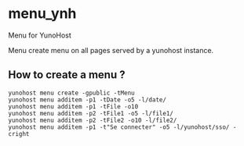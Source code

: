 menu_ynh
===============

Menu for YunoHost

Menu create menu on all pages served by a yunohost instance.

How to create a menu ?
---------------

    yunohost menu create -gpublic -tMenu
    yunohost menu additem -p1 -tDate -o5 -l/date/
    yunohost menu additem -p1 -tFile -o10 
    yunohost menu additem -p2 -tFile1 -o5 -l/file1/
    yunohost menu additem -p2 -tFile2 -o10 -l/file2/
    yunohost menu additem -p1 -t"Se connecter" -o5 -l/yunohost/sso/ -cright
